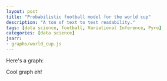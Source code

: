 ```yaml
---
layout: post
title: "Probabilistic football model for the world cup"
description: "A ton of text to test readability."
tags: [data science, football, Variational Inference, Pyro]
categories: [data science]
jsarr:
- graphs/world_cup.js
---
```


Here's a graph:

<div id= "footballGraph"></div>

Cool graph eh!